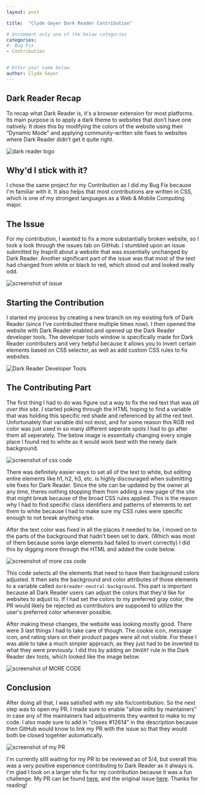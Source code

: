 ```yaml
---
layout: post

title:  "Clyde Geyer Dark Reader Contribution"

# Uncomment only one of the below categories
categories: 
#- Bug Fix
- Contribution


# Enter your name below
author: Clyde Geyer
---
```


## Dark Reader Recap
To recap what Dark Reader is, it's a browser extension for most platforms. Its main purpose is to apply a dark theme to websites that don’t have one natively. It does this by modifying the colors of the website using their “Dynamic Mode” and applying community-written site fixes to websites where Dark Reader didn’t get it quite right. 

![dark reader logo](../assets/2024-04-08-Dark-Reader-Site-Fix/darkReaderLogo.png)

## Why'd I stick with it?
I chose the same project for my Contribution as I did my Bug Fix because I'm familiar with it. It also helps that most contributions are written in CSS, which is one of my strongest languages as a Web & Mobile Computing major. 

## The Issue
For my contribution, I wanted to fix a more substantially broken website, so I took a look through the issues tab on GitHub. I stumbled upon an issue submitted by Insprill about a website that was essentially unchanged by Dark Reader. Another significant part of the issue was that most of the text had changed from white or black to red, which stood out and looked really odd. 

![screenshot of issue](../assets/2024-05-04-Dark-Reader-Contribution/issue.png)

## Starting the Contribution

I started my process by creating a new branch on my existing fork of Dark Reader (since I've contributed there multiple times now). I then opened the website with Dark Reader enabled and opened up the Dark Reader developer tools. The developer tools window is specifically made for Dark Reader contributers and very helpful because it allows you to invert certain elements based on CSS selector, as well as add custom CSS rules to fix websites.

![Dark Reader Developer Tools](../assets/2024-05-04-Dark-Reader-Contribution/devTools.png)


## The Contributing Part

The first thing I had to do was figure out a way to fix the red text that was *all over this site*. I started poking through the HTML hoping to find a variable that was holding this specific red shade and referenced by all the red text. Unfortunately that variable did not exist, and for some reason this RGB red color was just used in so many different seperate spots I had to go after them all seperately. The below image is essentially changing every single place I found red to white as it would work best with the newly dark background. 

![screenshot of css code](../assets/2024-05-04-Dark-Reader-Contribution/redFixes.png)

There was definitely easier ways to set all of the text to white, but editing entire elements like h1, h2, h3, etc. is highly discouraged when submitting site fixes for Dark Reader. Since the site can be updated by the owner at any time, theres nothing stopping them from adding a new page of the site that might break because of the broad CSS rules applied. This is the reason why I had to find specific class identifiers and patterns of elements to set them to white because I had to make sure my CSS rules were specific enough to not break anything else. 

After the text color was fixed in all the places it needed to be, I moved on to the parts of the background that hadn't been set to dark. (Which was most of them because some large elements had failed to invert correctly) I did this by digging more through the HTML and added the code below.

![screenshot of more css code](../assets/2024-05-04-Dark-Reader-Contribution/backgroundFix.png)

This code selects all the elements that need to have their background colors adjusted. It then sets the background and color attributes of those elements to a variable called `darkreader-neutral-background`. This part is important because all Dark Reader users can adjust the colors that they'd like for websites to adjust to. If I had set the colors to my preferred gray color, the PR would likely be rejected as contributors are supposed to utilize the user's preferred color whenever possible. 

After making these changes, the website was looking mostly good. There were 3 last things I had to take care of though. The cookie icon, message icon, and rating stars on their product pages were all not visible. For these I was able to take a much simpler approach, as they just had to be inverted to what they were previously. I did this by adding an `INVERT` rule in the Dark Reader dev tools, which looked like the image below.

![screenshot of MORE CODE](../assets/2024-05-04-Dark-Reader-Contribution/invertFix.png)

## Conclusion

After doing all that, I was satisfied with my site fix/contribution. So the next step was to open my PR. I made sure to enable "allow edits by maintainers" in case any of the maintainers had adjustments they wanted to make to my code. I also made sure to add in "closes #12614" in the description because then GitHub would know to link my PR with the issue so that they would both be closed togehter automatically.

![screenshot of my PR](../assets/2024-05-04-Dark-Reader-Contribution/PR.png)

I'm currently still waiting for my PR to be reviewed as of 5/4, but overall this was a very positive experience contributing to Dark Reader as it always is. I'm glad I took on a larger site fix for my contribution because it was a fun challenge. My PR can be found [here](https://github.com/darkreader/darkreader/pull/12678), and the original issue [here](https://github.com/darkreader/darkreader/issues/12614). Thanks for reading!